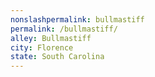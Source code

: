 ```yaml
---
﻿nonslashpermalink: bullmastiff
permalink: /bullmastiff/
alley: Bullmastiff
city: Florence
state: South Carolina
---
```

